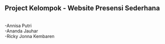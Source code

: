 <h2>Project Kelompok - Website Presensi Sederhana</h2> <br>
-Annisa Putri<br>
-Ananda Jauhar<br>
-Ricky Jonna Kembaren
